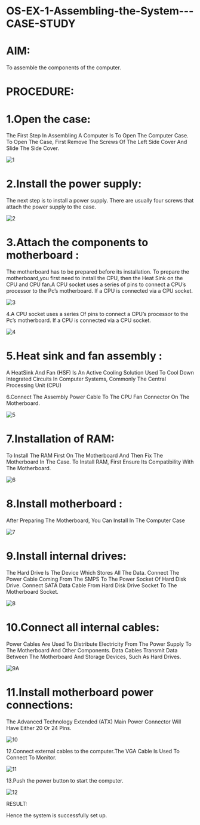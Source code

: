 <h1>OS-EX-1-Assembling-the-System---CASE-STUDY</h1>

<h1>AIM:</h1>

To assemble the components of the computer.

<h1>PROCEDURE:</h1>

<h1>1.Open the case:</h1>

The First Step In Assembling A Computer Is To Open The Computer Case. 
To Open The Case, First Remove The Screws Of The Left Side Cover And Slide The Side Cover.

![1](https://github.com/Rajkiran276/OS-EX-1-Assembling-the-System---CASE-STUDY/assets/147471453/28e44796-2898-4546-914e-dc2a59cf6b43)


<h1>2.Install the power supply:</h1>

The next step is to install a power supply. There are usually four screws that attach the power supply to the case.

![2](https://github.com/Rajkiran276/OS-EX-1-Assembling-the-System---CASE-STUDY/assets/147471453/3dc900fd-48e7-4994-ad8b-8dcc71550f80)

<h1>3.Attach the components to motherboard :</h1>

The motherboard has to be prepared before its installation. To prepare the motherboard,you first need to install the CPU, then the Heat Sink on the CPU and CPU fan.A CPU socket uses a series of pins to connect a CPU’s processor to the Pc’s motherboard. If a CPU is connected via a CPU socket.

![3](https://github.com/Rajkiran276/OS-EX-1-Assembling-the-System---CASE-STUDY/assets/147471453/6ee0a8fe-c36a-4947-8360-f44f1a8ae04e)

4.A CPU socket uses a series Of pins to connect a CPU’s processor to the Pc’s motherboard. If a CPU is connected via a CPU socket.

![4](https://github.com/Rajkiran276/OS-EX-1-Assembling-the-System---CASE-STUDY/assets/147471453/d828eee3-0c17-4e90-b5a5-f296f4f93b57)

<h1>5.Heat sink and fan assembly : </h1>

A HeatSink And Fan (HSF) Is An Active Cooling Solution Used To Cool Down Integrated Circuits In Computer Systems, Commonly The Central Processing Unit (CPU)

6.Connect The Assembly Power Cable To The CPU Fan Connector On The Motherboard.

![5](https://github.com/Rajkiran276/OS-EX-1-Assembling-the-System---CASE-STUDY/assets/147471453/a3531011-874f-4aaf-9f1f-5bfefe3e3517)

<h1>7.Installation of RAM:</h1>

To Install The RAM First On The Motherboard And Then Fix The Motherboard In The Case. To Install RAM, First Ensure Its Compatibility With The Motherboard.

![6](https://github.com/Rajkiran276/OS-EX-1-Assembling-the-System---CASE-STUDY/assets/147471453/1caa0a2b-92de-4e75-b741-2a12a6c70cf2)

<h1>8.Install motherboard :</h1> 

After Preparing The Motherboard, You Can Install In The Computer Case

![7](https://github.com/Rajkiran276/OS-EX-1-Assembling-the-System---CASE-STUDY/assets/147471453/18b7c4bc-447e-49a2-963a-219b5a67058a)

<h1>9.Install internal drives:</h1>

The Hard Drive Is The Device Which Stores All The Data. Connect The Power Cable Coming From The SMPS To The Power Socket Of Hard Disk Drive. Connect SATA Data Cable From Hard Disk Drive Socket To The Motherboard Socket.

![8](https://github.com/Rajkiran276/OS-EX-1-Assembling-the-System---CASE-STUDY/assets/147471453/184d0224-e2b2-4e24-93ac-70c01f3d5f73)

<h1>10.Connect all internal cables:</h1>

Power Cables Are Used To Distribute Electricity From The Power Supply To The Motherboard And Other Components. Data Cables Transmit Data Between The Motherboard And Storage Devices, Such As Hard Drives.

![9A](https://github.com/Rajkiran276/OS-EX-1-Assembling-the-System---CASE-STUDY/assets/147471453/f85f6ae0-ccfb-463d-b22b-5ee645927520)

<h1>11.Install motherboard power connections:</h1>

The Advanced Technology Extended (ATX) Main Power Connector Will Have Either 20 Or 24 Pins.

![10](https://github.com/Rajkiran276/OS-EX-1-Assembling-the-System---CASE-STUDY/assets/147471453/227c967a-b6ee-49fc-8ee0-ac638b51a292)

12.Connect external cables to the computer.The VGA Cable Is Used To Connect To Monitor.

![11](https://github.com/Rajkiran276/OS-EX-1-Assembling-the-System---CASE-STUDY/assets/147471453/91d34be8-866e-4c5f-9af1-a9ac43420acd)

13.Push the power button to start the computer.

![12](https://github.com/Rajkiran276/OS-EX-1-Assembling-the-System---CASE-STUDY/assets/147471453/caaac956-7441-42e4-ab98-df2edce1ef20)

RESULT:

Hence the system is successfully set up.


